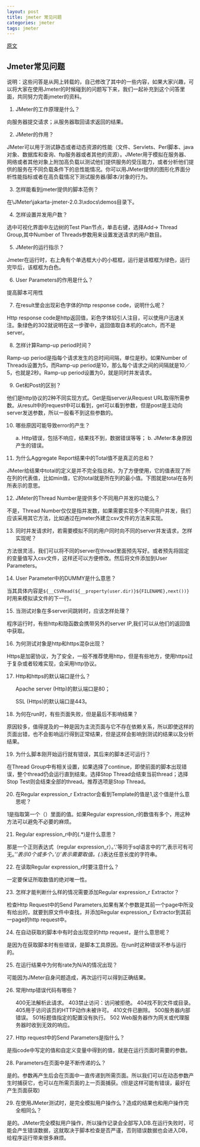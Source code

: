 ```yaml
---
layout: post
title: jmeter 常见问题
categories: jmeter
tags: jmeter
---
```


[原文](http://www.51testing.com/?uid-128005-action-viewspace-itemid-84094)

## Jmeter常见问题

说明：这些问答是从网上转载的，自己修改了其中的一些内容，如果大家兴趣，可以将大家在使用Jmeter的时候碰到的问题写下来，我们一起补充到这个问答里面，共同努力完善jmeter的资料。

1.  JMeter的工作原理是什么？

向服务器提交请求；从服务器取回请求返回的结果。

2.  JMeter的作用？

JMeter可以用于测试静态或者动态资源的性能（文件、Servlets、Perl脚本、java对象、数据库和查询、ftp服务器或者其他的资源）。JMeter用于模拟在服务器、网络或者其他对象上附加高负载以测试他们提供服务的受压能力，或者分析他们提供的服务在不同负载条件下的总性能情况。你可以用JMeter提供的图形化界面分析性能指标或者在高负载情况下测试服务器/脚本/对象的行为。

3.  怎样能看到jmeter提供的脚本范例？

在\JMeter\jakarta-jmeter-2.0.3\xdocs\demos目录下。

4.  怎样设置并发用户数？

选中可视化界面中左边树的Test Plan节点，单击右键，选择Add-> Thread Group,其中Number of Threads参数用来设置发送请求的用户数目。

5.  JMeter的运行指示？

Jmeter在运行时，右上角有个单选框大小的小框框，运行是该框框为绿色，运行完毕后，该框框为白色。

6.  User Parameters的作用是什么？

提高脚本可用性

7.  在result里会出现彩色字体的http response code，说明什么呢？

Http response code是http返回值，彩色字体较引人注目，可以使用户迅速关注。象绿色的302就说明在这一步骤中，返回值取自本机的catch，而不是server。

8.  怎样计算Ramp-up period时间？

Ramp-up period是指每个请求发生的总时间间隔，单位是秒。如果Number of Threads设置为5，而Ramp-up period是10，那么每个请求之间的间隔就是10／5，也就是2秒。Ramp-up period设置为0，就是同时并发请求。

9.  Get和Post的区别？

他们是http协议的2种不同实现方式。Get是指server从Request URL取得所需参数。从result中的request中可以看到，get可以看到参数，但是post是主动向server发送参数，所以一般看不到这些参数的。

10. 哪些原因可能导致error的产生？

    a.   Http错误，包括不响应，结果找不到，数据错误等等；
    b.   JMeter本身原因产生的错误。

11. 为什么Aggregate Report结果中的Total值不是真正的总和？

JMeter给结果中total的定义是并不完全指总和，为了方便使用，它的值表现了所在列的代表值，比如min值，它的total就是所在列的最小值。下图就是total在各列所表示的意思。

12.  JMeter的Thread Number是提供多个不同用户并发的功能么？

不是，Thread Number仅仅是指并发数，如果需要实现多个不同用户并发，我们应该采用其它方法，比如通过在jmeter外建立csv文件的方法来实现。

13. 同时并发请求时，若需要模拟不同的用户同时向不同的server并发请求，怎样实现呢？

方法很灵活，我们可以将不同的server在thread里面预先写好。或者预先将固定的变量值写入csv文件，这样还可以方便修改。然后将文件添加到User Parameters。

14. User Parameter中的DUMMY是什么意思？

当其具体内容是`${__CSVRead(${__property(user.dir)}${FILENAME},next())}`时用来模拟读文件的下一行。

15. 当测试对象在多server间跳转时，应该怎样处理？

程序运行时，有些http和隐函数会携带另外的server IP,我们可以从他们的返回值中获取。

16. 为何测试对象是http和https混杂出现？

Https是加密协议，为了安全，一般不推荐使用http，但是有些地方，使用https过于复杂或者较难实现，会采用http协议。

17. Http和https的默认端口是什么？

    Apache server (Http)的默认端口是80；

    SSL (Https)的默认端口是443。

18. 为何在run时，有些页面失败，但是最后不影响结果？

原因较多，值得提及的一种是因为主流页面与它不存在依赖关系，所以即使这样的页面出错，也不会影响运行得到正常结果，但是这样会影响到测试的结果以及分析结果。

19. 为什么脚本刚开始运行就有错误，其后来的脚本还可运行？

在Thread Group中有相关设置，如果选择了continue，即使前面的脚本出现错误，整个thread仍会运行直到结束。选择Stop Thread会结束当前thread；选择Stop Test则会结束全部的thread。推荐选项是Stop Thread。

20.  在Regular expression_r Extractor会看到Template的值是$1$,这个值是什么意思呢？

$1$是指取第一个（）里面的值。如果Regular expression_r的数值有多个，用这种方法可以避免不必要的麻烦。

21.  Regular expression_r中的(.*)是什么意思？

那是一个正则表达式（regular expression_r）。’.’等同于sql语言中的’?’,表示可有可无。’*’表示0个或多个。’()’表示需要取值。(.*)表达任意长度的字符串。

22. 在读取Regular expression_r时要注意什么？

一定要保证所取数值的绝对唯一性。

23. 怎样才能判断什么样的情况需要添加Regular expression_r Extractor？

检查Http Request中的Send Parameters,如果有某个参数是其前一个page中所没有给出的，就要到原文件中查找，并添加Regular expression_r Extractor到其前一page的http request中。

24. 在自动获取的脚本中有时会出现空的http request，是什么意思呢？

是因为在获取脚本时有些错误，是脚本工具原因。在run时这种错误不参与运行的。

25. 在运行结果中为何有rate为N/A的情况出现？

可能因为JMeter自身问题造成，再次运行可以得到正确结果。

26. 常用http错误代码有哪些？

    400无法解析此请求。
    403禁止访问：访问被拒绝。
    404找不到文件或目录。
    405用于访问该页的HTTP动作未被许可。
    410文件已删除。
    500服务器内部错误。
    501标题值指定的配置没有执行。
    502 Web服务器作为网关或代理服务器时收到无效的响应。

27.  Http request中的Send Parameters是指什么？

是指code中写定的值和自定义变量中得到的值，就是在运行页面时需要的参数。

28. Parameters在页面中是不断传递的么？

是的。参数再产生后会在页面中一直传递到所需页面。所以我们可以在动态参数产生时捕获它，也可以在所需页面的上一页面捕获。(但是这样可能有错误，最好在产生页面获取)

29. 在使用JMeter测试时，是完全模拟用户操作么？造成的结果也和用户操作完全相同么？

是的。JMeter完全模拟用户操作，所以操作记录会全部写入DB.在运行失败时，可能会产生错误数据，这就取决于脚本检查是否严谨，否则错误数据也会进入DB，给程序运行带来很多麻烦。 
